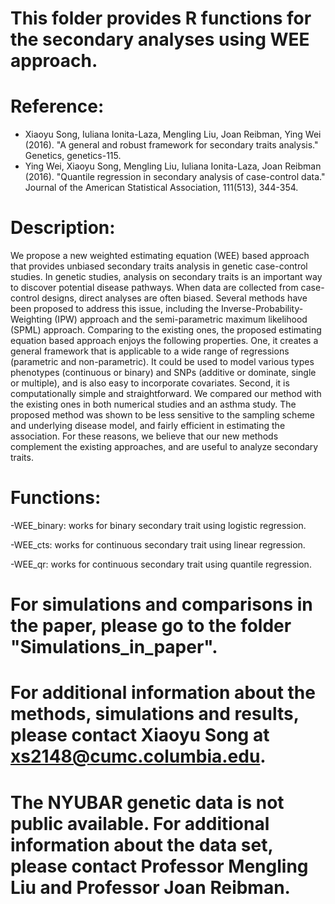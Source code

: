 
# This folder provides R functions for the secondary analyses using WEE approach.

# Reference: 
 - Xiaoyu Song, Iuliana Ionita-Laza, Mengling Liu, Joan Reibman, Ying Wei (2016). "A general and robust framework for secondary traits analysis." Genetics, genetics-115.
 - Ying Wei, Xiaoyu Song, Mengling Liu, Iuliana Ionita-Laza, Joan Reibman (2016). "Quantile regression in secondary analysis of case-control data." Journal of the American Statistical Association, 111(513), 344-354.


# Description: 
We propose a new weighted estimating equation (WEE) based approach that provides unbiased secondary traits analysis in genetic case-control studies. In genetic studies, analysis on secondary traits is an important way to discover potential disease pathways. When data are collected from case-control designs, direct analyses are often biased. Several methods have been proposed to address this issue, including the Inverse-Probability-Weighting (IPW) approach and the semi-parametric maximum likelihood (SPML) approach. Comparing to the existing ones, the proposed estimating equation based approach enjoys the following properties. One, it creates a general framework that is applicable to a wide range of regressions (parametric and non-parametric). It could be used to model various types phenotypes (continuous or binary) and SNPs (additive or dominate, single or multiple), and is also easy to incorporate covariates. Second, it is computationally simple and straightforward. We compared our method with the existing ones in both numerical studies and an asthma study. The proposed method was shown to be less sensitive to the sampling scheme and underlying disease model, and fairly efficient in estimating the association. For these reasons, we believe that our new methods complement the existing approaches, and are useful to analyze secondary traits. 

# Functions:
  -WEE_binary: works for binary secondary trait using logistic regression.
  
  -WEE_cts: works for continuous secondary trait using linear regression.
  
  -WEE_qr: works for continuous secondary trait using quantile regression.

# For simulations and comparisons in the paper, please go to the folder "Simulations_in_paper".
# For additional information about the methods, simulations and results, please contact Xiaoyu Song at xs2148@cumc.columbia.edu.
# The NYUBAR genetic data is not public available. For additional information about the data set, please contact Professor Mengling Liu and Professor Joan Reibman. 

